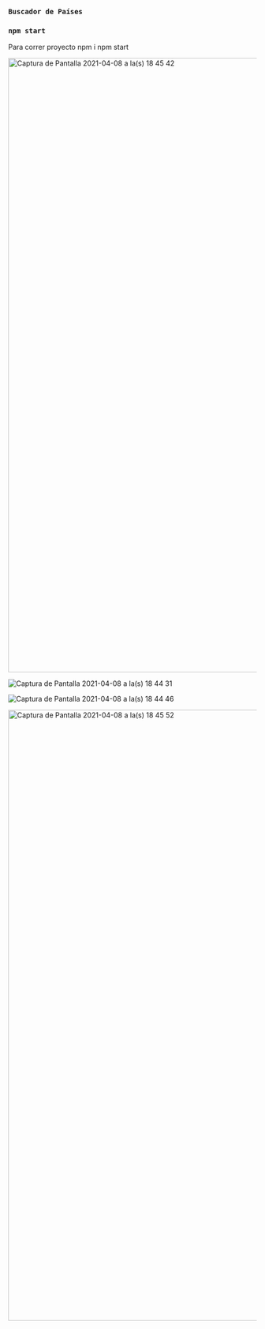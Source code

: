 

  ### `Buscador de Países`
  
  
  ### `npm start`

Para correr proyecto
npm i  npm start


<img width="1244" alt="Captura de Pantalla 2021-04-08 a la(s) 18 45 42" src="https://user-images.githubusercontent.com/63752985/114103542-b6430680-989f-11eb-9d1b-375799e8cb62.png">

![Captura de Pantalla 2021-04-08 a la(s) 18 44 31](https://user-images.githubusercontent.com/63752985/114103555-bb07ba80-989f-11eb-954a-3965308ea055.png)

![Captura de Pantalla 2021-04-08 a la(s) 18 44 46](https://user-images.githubusercontent.com/63752985/114103570-bf33d800-989f-11eb-9eb1-b2798f46fc59.png)

<img width="1237" alt="Captura de Pantalla 2021-04-08 a la(s) 18 45 52" src="https://user-images.githubusercontent.com/63752985/114103580-c3f88c00-989f-11eb-9ab8-2e040e2aa5ec.png">
